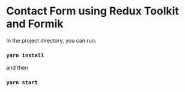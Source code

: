 # Contact Form using Redux Toolkit and Formik

In the project directory, you can run:

### `yarn install`

and then

### `yarn start`
